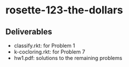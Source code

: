 # rosette-123-the-dollars
## Deliverables
* classify.rkt: for Problem 1
* k-cocloring.rkt: for Problem 7
* hw1.pdf: solutions to the remaining problems
